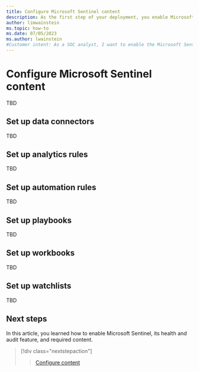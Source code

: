 ```yaml
---
title: Configure Microsoft Sentinel content
description: As the first step of your deployment, you enable Microsoft Sentinel, and then enable the health and audit feature, solutions, and content.
author: limwainstein
ms.topic: how-to
ms.date: 07/05/2023
ms.author: lwainstein
#Customer intent: As a SOC analyst, I want to enable the Microsoft Sentinel service and the key features and content, so I can get started with my deployment.
---
```


# Configure Microsoft Sentinel content

TBD

## Set up data connectors

TBD

## Set up analytics rules

TBD

## Set up automation rules

TBD

## Set up playbooks

TBD

## Set up workbooks

TBD

## Set up watchlists

TBD

## Next steps

In this article, you learned how to enable Microsoft Sentinel, its health and audit feature, and required content.

> [!div class="nextstepaction"]
>>[Configure content](configure-content.md)